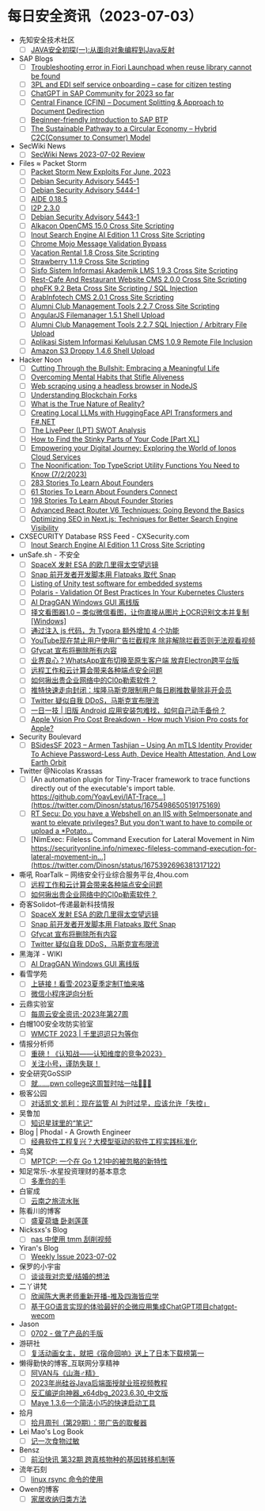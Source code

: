 # 每日安全资讯（2023-07-03）

- 先知安全技术社区
  - [ ] [JAVA安全初探(一):从面向对象编程到Java反射](https://xz.aliyun.com/t/12649)
- SAP Blogs
  - [ ] [Troubleshooting error in Fiori Launchpad when reuse library cannot be found](https://blogs.sap.com/2023/07/02/troubleshooting-error-in-fiori-launchpad-when-reuse-library-cannot-be-found/)
  - [ ] [3PL and EDI self service onboarding – case for citizen testing](https://blogs.sap.com/2023/07/02/3pl-and-edi-self-service-onboarding-case-for-citizen-testing/)
  - [ ] [ChatGPT in SAP Community for 2023 so far](https://blogs.sap.com/2023/07/02/chatgpt-in-sap-community-for-2023-so-far/)
  - [ ] [Central Finance (CFIN) – Document Splitting & Approach to Document Dedirection](https://blogs.sap.com/2023/07/02/central-finance-cfin-document-splitting-approach-to-document-dedirection/)
  - [ ] [Beginner-friendly introduction to SAP BTP](https://blogs.sap.com/2023/07/02/beginner-friendly-introduction-to-sap-btp/)
  - [ ] [The Sustainable Pathway to a Circular Economy – Hybrid C2C(Consumer to Consumer) Model](https://blogs.sap.com/2023/07/02/the-sustainable-pathway-to-a-circular-economy-hybrid-c2cconsumer-to-consumer-model/)
- SecWiki News
  - [ ] [SecWiki News 2023-07-02 Review](http://www.sec-wiki.com/?2023-07-02)
- Files ≈ Packet Storm
  - [ ] [Packet Storm New Exploits For June, 2023](https://packetstormsecurity.com/files/173267/202306-exploits.tgz)
  - [ ] [Debian Security Advisory 5445-1](https://packetstormsecurity.com/files/173266/dsa-5445-1.txt)
  - [ ] [Debian Security Advisory 5444-1](https://packetstormsecurity.com/files/173265/dsa-5444-1.txt)
  - [ ] [AIDE 0.18.5](https://packetstormsecurity.com/files/173264/aide-0.18.5.tar.gz)
  - [ ] [I2P 2.3.0](https://packetstormsecurity.com/files/173263/i2psource_2.3.0.tar.bz2)
  - [ ] [Debian Security Advisory 5443-1](https://packetstormsecurity.com/files/173262/dsa-5443-1.txt)
  - [ ] [Alkacon OpenCMS 15.0 Cross Site Scripting](https://packetstormsecurity.com/files/173261/alkaconopencms150-xss.txt)
  - [ ] [Inout Search Engine AI Edition 1.1 Cross Site Scripting](https://packetstormsecurity.com/files/173260/inoutseaie11-xss.txt)
  - [ ] [Chrome Mojo Message Validation Bypass](https://packetstormsecurity.com/files/173259/GS20230702181333.tgz)
  - [ ] [Vacation Rental 1.8 Cross Site Scripting](https://packetstormsecurity.com/files/173258/vacationrental18-xss.txt)
  - [ ] [Strawberry 1.1.9 Cross Site Scripting](https://packetstormsecurity.com/files/173257/strawberry119-xss.txt)
  - [ ] [Sisfo Sistem Informasi Akademik LMS 1.9.3 Cross Site Scripting](https://packetstormsecurity.com/files/173256/ssialms193-xss.txt)
  - [ ] [Rest-Cafe And Restaurant Website CMS 2.0.0 Cross Site Scripting](https://packetstormsecurity.com/files/173255/restcaferwcms200-xss.txt)
  - [ ] [phpFK 9.2 Beta Cross Site Scripting / SQL Injection](https://packetstormsecurity.com/files/173254/phpfk92beta-sqlxss.txt)
  - [ ] [ArabInfotech CMS 2.0.1 Cross Site Scripting](https://packetstormsecurity.com/files/173253/arabinfotechcms201-xss.txt)
  - [ ] [Alumni Club Management Tools 2.2.7 Cross Site Scripting](https://packetstormsecurity.com/files/173252/acmt227-xss.txt)
  - [ ] [AngularJS Filemanager 1.5.1 Shell Upload](https://packetstormsecurity.com/files/173251/angularjsfm151-shell.txt)
  - [ ] [Alumni Club Management Tools 2.2.7 SQL Injection / Arbitrary File Upload](https://packetstormsecurity.com/files/173250/acmt227-sqlupload.txt)
  - [ ] [Aplikasi Sistem Informasi Kelulusan CMS 1.0.9 Remote File Inclusion](https://packetstormsecurity.com/files/173249/asikcms109-rfi.txt)
  - [ ] [Amazon S3 Droppy 1.4.6 Shell Upload](https://packetstormsecurity.com/files/173248/amazons3droppy146-shell.txt)
- Hacker Noon
  - [ ] [Cutting Through the Bullshit: Embracing a Meaningful Life](https://hackernoon.com/cutting-through-the-bullshit-embracing-a-meaningful-life?source=rss)
  - [ ] [Overcoming Mental Habits that Stifle Aliveness](https://hackernoon.com/overcoming-mental-habits-that-stifle-aliveness?source=rss)
  - [ ] [Web scraping using a headless browser in NodeJS](https://hackernoon.com/web-scraping-using-a-headless-browser-in-nodejs?source=rss)
  - [ ] [Understanding Blockchain Forks](https://hackernoon.com/understanding-blockchain-forks?source=rss)
  - [ ] [What is the True Nature of Reality?](https://hackernoon.com/what-is-the-true-nature-of-reality?source=rss)
  - [ ] [Creating Local LLMs with HuggingFace API Transformers and F#.NET](https://hackernoon.com/creating-local-llms-with-huggingface-api-transformers-and-fnet?source=rss)
  - [ ] [The LivePeer (LPT) SWOT Analysis](https://hackernoon.com/the-livepeer-lpt-swot-analysis?source=rss)
  - [ ] [How to Find the Stinky Parts of Your Code [Part XL]](https://hackernoon.com/how-to-find-the-stinky-parts-of-your-code-part-xxxx?source=rss)
  - [ ] [Empowering your Digital Journey: Exploring the World of Ionos Cloud Services](https://hackernoon.com/empowering-your-digital-journey-exploring-the-world-of-ionos-cloud-services?source=rss)
  - [ ] [The Noonification: Top TypeScript Utility Functions You Need to Know (7/2/2023)](https://hackernoon.com/7-2-2023-noonification?source=rss)
  - [ ] [283 Stories To Learn About Founders](https://hackernoon.com/283-stories-to-learn-about-founders?source=rss)
  - [ ] [61 Stories To Learn About Founders Connect](https://hackernoon.com/61-stories-to-learn-about-founders-connect?source=rss)
  - [ ] [198 Stories To Learn About Founder Stories](https://hackernoon.com/198-stories-to-learn-about-founder-stories?source=rss)
  - [ ] [Advanced React Router V6 Techniques: Going Beyond the Basics](https://hackernoon.com/advanced-react-router-v6-techniques-going-beyond-the-basics?source=rss)
  - [ ] [Optimizing SEO in Next.js: Techniques for Better Search Engine Visibility](https://hackernoon.com/optimizing-seo-in-nextjs-techniques-for-better-search-engine-visibility?source=rss)
- CXSECURITY Database RSS Feed - CXSecurity.com
  - [ ] [Inout Search Engine AI Edition 1.1 Cross Site Scripting](https://cxsecurity.com/issue/WLB-2023070003)
- unSafe.sh - 不安全
  - [ ] [SpaceX 发射 ESA 的欧几里得太空望远镜](https://buaq.net/go-171003.html)
  - [ ] [Snap 前开发者开发脚本用 Flatpaks 取代 Snap](https://buaq.net/go-171004.html)
  - [ ] [Listing of Unity test software for embedded systems](https://buaq.net/go-170993.html)
  - [ ] [Polaris - Validation Of Best Practices In Your Kubernetes Clusters](https://buaq.net/go-170994.html)
  - [ ] [AI DragGAN Windows GUI 离线版](https://buaq.net/go-170991.html)
  - [ ] [择文看图器1.0 – 类似微信看图，让你直接从图片上OCR识别文本并复制[Windows]](https://buaq.net/go-170988.html)
  - [ ] [通过注入 js 代码，为 Typora 额外增加 4 个功能](https://buaq.net/go-170989.html)
  - [ ] [YouTube现在禁止用户使用广告拦截程序 除非解除拦截否则无法观看视频](https://buaq.net/go-170987.html)
  - [ ] [Gfycat 宣布将删除所有内容](https://buaq.net/go-170986.html)
  - [ ] [业界良心？WhatsApp宣布切换至原生客户端 放弃Electron跨平台版](https://buaq.net/go-170984.html)
  - [ ] [远程工作和云计算会带来各种端点安全问题](https://buaq.net/go-170980.html)
  - [ ] [如何揪出贵企业网络中的Cl0p勒索软件？](https://buaq.net/go-170981.html)
  - [ ] [推特快速走向封闭：埃隆马斯克限制用户每日刷推数量除非开会员](https://buaq.net/go-170978.html)
  - [ ] [Twitter 疑似自我 DDoS，马斯克宣布限流](https://buaq.net/go-170983.html)
  - [ ] [一日一技 | 旧版 Android 应用安装包难找，如何自己动手备份？](https://buaq.net/go-170979.html)
  - [ ] [Apple Vision Pro Cost Breakdown - How much Vision Pro costs for Apple?](https://buaq.net/go-170966.html)
- Security Boulevard
  - [ ] [BSidesSF 2023 –  Armen Tashjian – Using An mTLS Identity Provider To Achieve Password-Less Auth, Device Health Attestation, And Low Earth Orbit](https://securityboulevard.com/2023/07/bsidessf-2023-armen-tashjian-using-an-mtls-identity-provider-to-achieve-password-less-auth-device-health-attestation-and-low-earth-orbit/)
- Twitter @Nicolas Krassas
  - [ ] [An automation plugin for Tiny-Tracer framework to trace functions directly out of the executable's import table. https://github.com/YoavLevi/IAT-Trace...](https://twitter.com/Dinosn/status/1675498650519175169)
  - [ ] [RT Secu: Do you have a Webshell on an IIS with SeImpersonate and want to elevate privileges? But you don't want to have to compile or upload a *Potato...](https://twitter.com/secu_x11/status/1675481117384646656)
  - [ ] [NimExec: Fileless Command Execution for Lateral Movement in Nim https://securityonline.info/nimexec-fileless-command-execution-for-lateral-movement-in...](https://twitter.com/Dinosn/status/1675392696381317122)
- 嘶吼 RoarTalk – 网络安全行业综合服务平台,4hou.com
  - [ ] [远程工作和云计算会带来各种端点安全问题](https://www.4hou.com/posts/DZwk)
  - [ ] [如何揪出贵企业网络中的Cl0p勒索软件？](https://www.4hou.com/posts/YYVY)
- 奇客Solidot–传递最新科技情报
  - [ ] [SpaceX 发射 ESA 的欧几里得太空望远镜](https://www.solidot.org/story?sid=75399)
  - [ ] [Snap 前开发者开发脚本用 Flatpaks 取代 Snap](https://www.solidot.org/story?sid=75398)
  - [ ] [Gfycat 宣布将删除所有内容](https://www.solidot.org/story?sid=75397)
  - [ ] [Twitter 疑似自我 DDoS，马斯克宣布限流](https://www.solidot.org/story?sid=75396)
- 黑海洋 - WIKI
  - [ ] [AI DragGAN Windows GUI 离线版](https://blog.upx8.com/3665)
- 看雪学苑
  - [ ] [上链接！看雪·2023夏季定制T恤来咯](https://mp.weixin.qq.com/s?__biz=MjM5NTc2MDYxMw==&mid=2458508405&idx=1&sn=e61bb168140a3bc3100d90ccae789b62&chksm=b18eecff86f965e997ac474efe1bb3745d8b9786e6514799e571fce7e53c09f98fe2643ac571&scene=58&subscene=0#rd)
  - [ ] [​微信小程序逆向分析](https://mp.weixin.qq.com/s?__biz=MjM5NTc2MDYxMw==&mid=2458508405&idx=2&sn=fe370aacb58a06eb29cf4a054b8248ca&chksm=b18eecff86f965e93a70711898b2eacebda7cc89bd50da67291f4c2521d2b87faa2d502e2a0e&scene=58&subscene=0#rd)
- 云鼎实验室
  - [ ] [每周云安全资讯-2023年第27周](https://mp.weixin.qq.com/s?__biz=MzU3ODAyMjg4OQ==&mid=2247494977&idx=1&sn=f76a376b8dbe65dfe57d6f7c20a71b46&chksm=fd7911c7ca0e98d1edeadf05cdba14b059a00f4f827e08a38b8a6cb221bf5c7ab8f8fc08101b&scene=58&subscene=0#rd)
- 白帽100安全攻防实验室
  - [ ] [WMCTF 2023 | 千里迢迢只为等你](https://mp.weixin.qq.com/s?__biz=MzIxMDYyNTk3Nw==&mid=2247513020&idx=1&sn=93861595fa541a9fc81813aee55e90e1&chksm=9763476aa014ce7c28f5f9f32f5b095249034d1093e6651aed3efba30b2c4cf2ed1c32cf0216&scene=58&subscene=0#rd)
- 情报分析师
  - [ ] [重磅！《认知战——认知维度的竞争2023》](https://mp.weixin.qq.com/s?__biz=MzA3Mjc1MTkwOA==&mid=2650534400&idx=1&sn=f2916b27fdeacdbead4de3e452e92ae6&chksm=8716dc4bb061555d73596e26665e17103bd998212daeaddf658525a4bcff5f61e08fc248b31b&scene=58&subscene=0#rd)
  - [ ] [关注小号，谨防失联！](https://mp.weixin.qq.com/s?__biz=MzA3Mjc1MTkwOA==&mid=2650534400&idx=2&sn=2213babea86af53d6972bee688a88306&chksm=8716dc4bb061555dad84483eedbc5997faf676e019002d4097f57d379346b3ef7187e9c93118&scene=58&subscene=0#rd)
- 安全研究GoSSIP
  - [ ] [就......pwn college这周暂时咕一咕🙇🏻‍♂️](https://mp.weixin.qq.com/s?__biz=Mzg5ODUxMzg0Ng==&mid=2247495682&idx=1&sn=4bf60e4c93b6157b4c5b90e05f2e2e15&chksm=c063dedbf71457cd2d765f26ce697b76eee5fab343eca8ef30f896be86eae5ffc38d507f463d&scene=58&subscene=0#rd)
- 极客公园
  - [ ] [对话凯文·凯利：现在监管 AI 为时过早，应该允许「失控」](https://mp.weixin.qq.com/s?__biz=MTMwNDMwODQ0MQ==&mid=2652997394&idx=1&sn=cc867d343d858f5ebb027abde3e8c944&chksm=7e54faa4492373b2ddb18e881c97b3eec6d5517d467a2d106e01d9d266381773acc84c69894e&scene=58&subscene=0#rd)
- 吴鲁加
  - [ ] [知识星球里的“笔记”](https://mp.weixin.qq.com/s?__biz=Mzg5NDY4ODM1MA==&mid=2247484446&idx=1&sn=7035e6cc0c37481061e9f92f6c055443&chksm=c01a892ff76d00394c0b11527450f07088807569a663a6adf5bd4739965721dfde4d57f55ec3&scene=58&subscene=0#rd)
- Blog | Phodal - A Growth Engineer
  - [ ] [经典软件工程复兴？大模型驱动的软件工程实践标准化](http://www.phodal.com/blog/llm-driven-classic-software-development/)
- 鸟窝
  - [ ] [MPTCP: 一个在 Go 1.21中的被忽略的新特性](https://colobu.com/2023/07/03/mptcp-a-go-1-21-new-feature/)
- 知足常乐-水星投资理财的基本意念
  - [ ] [多牽你的手](http://mercurychong.blogspot.com/2023/07/blog-post.html)
- 白宦成
  - [ ] [云南之旅流水账](https://www.ixiqin.com/2023/07/02/yunnan-tour-laundry-list/)
- 陈看川的博客
  - [ ] [盛夏荷塘 卧剥莲蓬](https://kanchuan.com/blog/185.html)
- Nicksxs's Blog
  - [ ] [nas 中使用 tmm 刮削视频](https://nicksxs.me/2023/07/02/%E4%BD%BF%E7%94%A8-tmm-%E5%88%AE%E5%89%8A%E8%A7%86%E9%A2%91/)
- Yiran's Blog
  - [ ] [Weekly Issue 2023-07-02](https://zdyxry.github.io/2023/07/02/Weekly-Issue-2023-07-02/)
- 保罗的小宇宙
  - [ ] [谈谈我对恋爱/结婚的想法](https://paugram.com/essay/my-thoughts-about-fall-in-love-or-get-married.html)
- 二丫讲梵
  - [ ] [欣闻陈大惠老师重新开播-推及四海皆应学](https://wiki.eryajf.net/pages/d5188a/)
  - [ ] [基于GO语言实现的体验最好的企微应用集成ChatGPT项目chatgpt-wecom](https://wiki.eryajf.net/pages/a76bb0/)
- Jason
  - [ ] [0702 - 做了产品的手版](https://atjason.com/daily/2023-07-02.html)
- 游研社
  - [ ] [复活动画女主，就把《宿命回响》送上了日本下载榜第一](https://www.yystv.cn/p/10944)
- 懒得勤快的博客_互联网分享精神
  - [ ] [阿VAN与《山海♂精》](https://masuit.com/2122)
  - [ ] [2023年尚硅谷Java后端面授就业班视频教程](https://masuit.com/1409)
  - [ ] [反汇编逆向神器_x64dbg_2023.6.30_中文版](https://masuit.com/2179)
  - [ ] [Maye 1.3.6一个简洁小巧的快速启动工具](https://masuit.com/1974)
- 拾月
  - [ ] [拾月周刊（第29期）：带广告的取餐器](https://www.skyue.com/23070307.html)
- Lei Mao's Log Book
  - [ ] [记一次食物过敏](https://leimao.github.io/essay/%E8%AE%B0%E4%B8%80%E6%AC%A1%E9%A3%9F%E7%89%A9%E8%BF%87%E6%95%8F/)
- Bensz
  - [ ] [前沿快讯 第32期 跨真核物种的基因转移机制等](https://blognas.hwb0307.com/other/5338)
- 流年石刻
  - [ ] [linux rsync 命令的使用](https://www.timeshike.com/2023/07/02/linux-rsync-%E5%91%BD%E4%BB%A4%E7%9A%84%E4%BD%BF%E7%94%A8/)
- Owen的博客
  - [ ] [家居收纳归类方法](https://www.owenyoung.com/home-organizing/)
